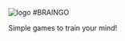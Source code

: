 ![logo](https://braingo.netlify.app/static/media/logobrain.bf5c1e692afb41eaa52b.png)
#BRAINGO

Simple games to train your mind!

